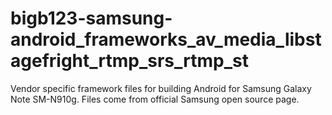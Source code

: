 # bigb123-samsung-android_frameworks_av_media_libstagefright_rtmp_srs_rtmp_st
Vendor specific framework files for building Android for Samsung Galaxy Note SM-N910g. Files come from official Samsung open source page.
